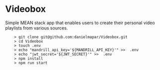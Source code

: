 # Videobox

Simple MEAN stack app that enables users to create their personal video playlists from various sources.

```
	> git clone git@github.com:danielmapar/Videobox.git
    > cd Videobox
    > touch .env
    > echo "mandrill_api_key='${MANDRILL_API_KEY}'" >>  .env
    > echo "jwt_secret='${JWT_SECRET}'" >>  .env       
    > npm install
    > npm run start
```
